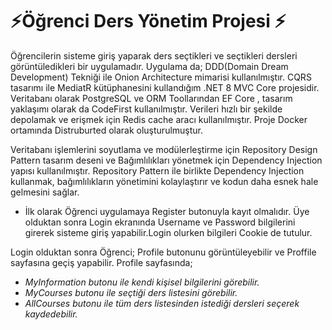 # ⚡Öğrenci Ders Yönetim Projesi ⚡

Öğrencilerin sisteme giriş yaparak ders seçtikleri ve seçtikleri dersleri görüntüledikleri bir uygulamadır. 
Uygulama da; DDD(Domain Dream Development) Tekniği ile Onion Architecture mimarisi kullanılmıştır. CQRS tasarımı ile MediatR kütüphanesini kullandığım .NET 8 MVC Core projesidir.
Veritabanı olarak PostgreSQL ve ORM Toollarından EF Core , tasarım yaklaşımı olarak da CodeFirst kullanılmıştır.
Verileri hızlı bir şekilde depolamak ve erişmek için Redis cache aracı kullanılmıştır.
Proje Docker ortamında Distruburted olarak oluşturulmuştur.

Veritabanı işlemlerini soyutlama ve modülerleştirme için Repository Design Pattern tasarım deseni ve Bağımlılıkları yönetmek için Dependency Injection yapısı kullanılmıştır.
Repository Pattern ile birlikte Dependency Injection kullanmak, bağımlılıkların yönetimini kolaylaştırır ve kodun daha esnek hale gelmesini sağlar.

- İlk olarak Öğrenci uygulamaya Register butonuyla kayıt olmalıdır.
Üye olduktan sonra Login ekranında  Username ve Password bilgilerini girerek sisteme giriş yapabilir.Login olurken bilgileri Cookie de tutulur.

Login olduktan sonra Öğrenci; Profile butonunu görüntüleyebilir ve Proffile sayfasına geçiş yapabilir.
Profile sayfasında;
-   _MyInformation butonu ile kendi kişisel bilgilerini görebilir._
-   _MyCourses butonu ile seçtiği ders listesini görebilir._
-   _AllCourses butonu ile tüm ders listesinden istediği dersleri seçerek kaydedebilir._


